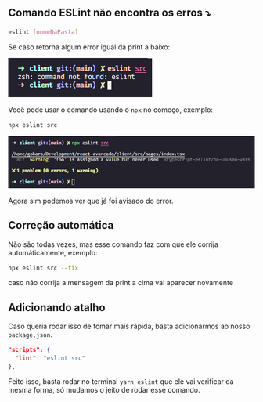 ## Comando ESLint não encontra os erros ⤵

```bash
eslint [nomeDaPasta]
```

Se caso retorna algum error igual da print a baixo:

<p align="left">
  <img src="/help/img/print-01.png">
</p>

Você pode usar o comando usando o `npx` no começo, exemplo:

```bash
npx eslint src
```

<p align="left">
  <img src="/help/img/print-02.png">
</p>

Agora sim podemos ver que já foi avisado do error.

## Correção automática

Não são todas vezes, mas esse comando faz com que ele corrija automáticamente, exemplo:

```bash
npx eslint src --fix
```
caso não corrija a mensagem da print a cima vai aparecer novamente


## Adicionando atalho

Caso queria rodar isso de fomar mais rápida, basta adicionarmos ao nosso `package,json`.

```json
"scripts": {
  "lint": "eslint src"
},
```

Feito isso, basta rodar no terminal `yarn eslint` que ele vai verificar da mesma forma, só mudamos o jeito de rodar esse comando.
